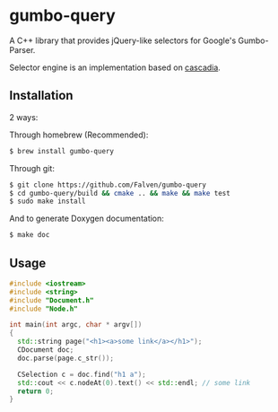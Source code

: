 # gumbo-query

A C++ library that provides jQuery-like selectors for Google's Gumbo-Parser.

Selector engine is an implementation based on [cascadia](https://github.com/andybalholm/cascadia).

## Installation

2 ways:

Through homebrew (Recommended):

```bash
$ brew install gumbo-query
```

Through git:

```bash
$ git clone https://github.com/Falven/gumbo-query
$ cd gumbo-query/build && cmake .. && make && make test
$ sudo make install
```

And to generate Doxygen documentation:

```bash
$ make doc
```

## Usage

```C++
#include <iostream>
#include <string>
#include "Document.h"
#include "Node.h"

int main(int argc, char * argv[])
{
  std::string page("<h1><a>some link</a></h1>");
  CDocument doc;
  doc.parse(page.c_str());

  CSelection c = doc.find("h1 a");
  std::cout << c.nodeAt(0).text() << std::endl; // some link
  return 0;
}
```
